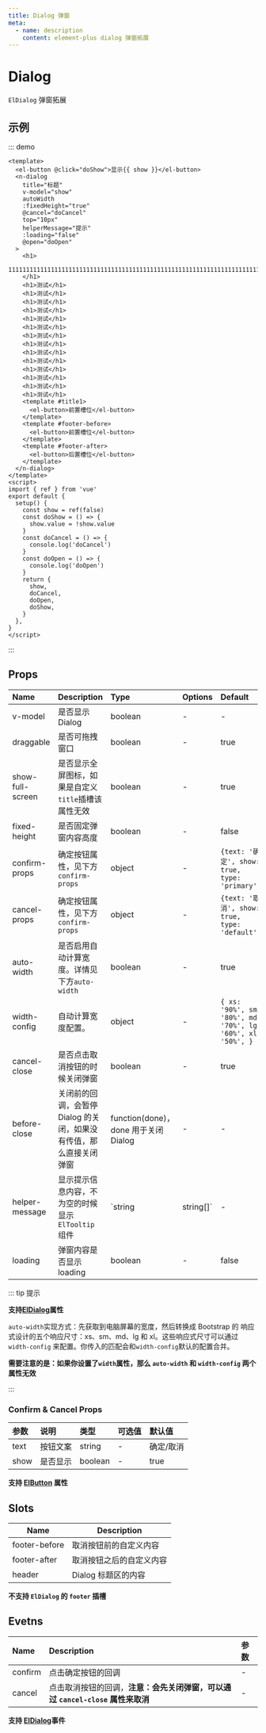 ```yaml
---
title: Dialog 弹窗
meta:
  - name: description
    content: element-plus dialog 弹窗拓展
---
```


# Dialog

`ElDialog` 弹窗拓展

## 示例

::: demo

```vue
<template>
  <el-button @click="doShow">显示{{ show }}</el-button>
  <n-dialog
    title="标题"
    v-model="show"
    autoWidth
    :fixedHeight="true"
    @cancel="doCancel"
    top="10px"
    helperMessage="提示"
    :loading="false"
    @open="doOpen"
  >
    <h1>
      111111111111111111111111111111111111111111111111111111111111111111111111111111111
    </h1>
    <h1>测试</h1>
    <h1>测试</h1>
    <h1>测试</h1>
    <h1>测试</h1>
    <h1>测试</h1>
    <h1>测试</h1>
    <h1>测试</h1>
    <h1>测试</h1>
    <h1>测试</h1>
    <h1>测试</h1>
    <h1>测试</h1>
    <h1>测试</h1>
    <h1>测试</h1>
    <h1>测试</h1>
    <template #title1>
      <el-button>前置槽位</el-button>
    </template>
    <template #footer-before>
      <el-button>前置槽位</el-button>
    </template>
    <template #footer-after>
      <el-button>后置槽位</el-button>
    </template>
  </n-dialog>
</template>
<script>
import { ref } from 'vue'
export default {
  setup() {
    const show = ref(false)
    const doShow = () => {
      show.value = !show.value
    }
    const doCancel = () => {
      console.log('doCancel')
    }
    const doOpen = () => {
      console.log('doOpen')
    }
    return {
      show,
      doCancel,
      doOpen,
      doShow,
    }
  },
}
</script>
```

:::

## Props

| Name             | Description                                                  | Type                                 | Options | Default                                                      |
| :--------------- | :----------------------------------------------------------- | :----------------------------------- | :------ | :----------------------------------------------------------- |
| v-model          | 是否显示 Dialog                                              | boolean                              | -       | -                                                            |
| draggable        | 是否可拖拽窗口                                               | boolean                              | -       | true                                                         |
| show-full-screen | 是否显示全屏图标，如果是自定义`title`插槽该属性无效          | boolean                              | -       | true                                                         |
| fixed-height     | 是否固定弹窗内容高度                                         | boolean                              | -       | false                                                        |
| confirm-props    | 确定按钮属性，见下方`confirm-props`                          | object                               | -       | `{text: '确定', show: true, type: 'primary'}`                |
| cancel-props     | 确定按钮属性，见下方`confirm-props`                          | object                               | -       | `{text: '取消', show: true, type: 'default'}`                |
| auto-width       | 是否启用自动计算宽度。详情见下方`auto-width`                 | boolean                              | -       | true                                                         |
| width-config     | 自动计算宽度配置。                                           | object                               | -       | `{ xs: '90%', sm: '80%', md: '70%', lg: '60%', xl: '50%', }` |
| cancel-close     | 是否点击取消按钮的时候关闭弹窗                               | boolean                              | -       | true                                                         |
| before-close     | 关闭前的回调，会暂停 Dialog 的关闭，如果没有传值，那么直接关闭弹窗 | function(done)，done 用于关闭 Dialog | -       | -                                                            |
| helper-message   | 显示提示信息内容，不为空的时候显示`ElTooltip` 组件           | `string|string[]`                    | -       | -                                                            |
| loading          | 弹窗内容是否显示 loading                                     | boolean                              | -       | false                                                        |

::: tip 提示

**支持[ElDialog](https://element-plus.gitee.io/zh-CN/component/dialog.html#%E5%B1%9E%E6%80%A7)属性**

`auto-width`实现方式：先获取到电脑屏幕的宽度，然后转换成 Bootstrap 的 响应式设计的五个响应尺寸：xs、sm、md、lg 和 xl。这些响应式尺寸可以通过 `width-config` 来配置。你传入的匹配会和`width-config`默认的配置合并。

**需要注意的是：如果你设置了`width`属性，那么 `auto-width` 和 `width-config` 两个属性无效**

:::

### Confirm & Cancel Props

| 参数 | 说明     | 类型    | 可选值 | 默认值    |
| :--- | :------- | :------ | :----- | :-------- |
| text | 按钮文案 | string  | -      | 确定/取消 |
| show | 是否显示 | boolean | -      | true      |

**支持 [ElButton](https://element-plus.gitee.io/zh-CN/component/button.html#button-%E5%B1%9E%E6%80%A7) 属性**

## Slots

| Name          | Description              |
| ------------- | ------------------------ |
| footer-before | 取消按钮前的自定义内容   |
| footer-after  | 取消按钮之后的自定义内容 |
| header         | Dialog 标题区的内容      |

**不支持 `ElDialog` 的 `footer` 插槽**

## Evetns

| Name    | Description                                                                    | 参数 |
| :------ | :----------------------------------------------------------------------------- | :--- |
| confirm | 点击确定按钮的回调                                                             | -    |
| cancel  | 点击取消按钮的回调，**注意：会先关闭弹窗，可以通过 `cancel-close` 属性来取消** | -    |

**支持 [ElDialog](https://element-plus.gitee.io/zh-CN/component/dialog.html#%E4%BA%8B%E4%BB%B6)事件**
